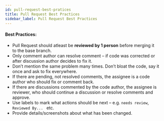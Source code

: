 ```yaml
---
id: pull-request-best-pratices
title: Pull Request Best Practices
sidebar_label: Pull Request Best Practices
---
```


#### Best Practices:

* Pull Request should atleast be <b>reviewed by 1 person</b> before merging it to the base branch.
* Only comment author can resolve comment – if code was corrected or after discussion author decides to fix it.
* Don’t mention the same problem many times. Don’t bloat the code, say it once and ask to fix everywhere.
* If there are pending, not resolved comments, the assignee is a code author who should fix or comment back.
* If there are discussions commented by the code author, the assignee is reviewer, who should continue a discussion or resolve comments and approve.
* Use labels to mark what actions should be next – e.g. `needs review`, `Reviewed By... ` etc.
* Provide details/screenshots about what has been changed.